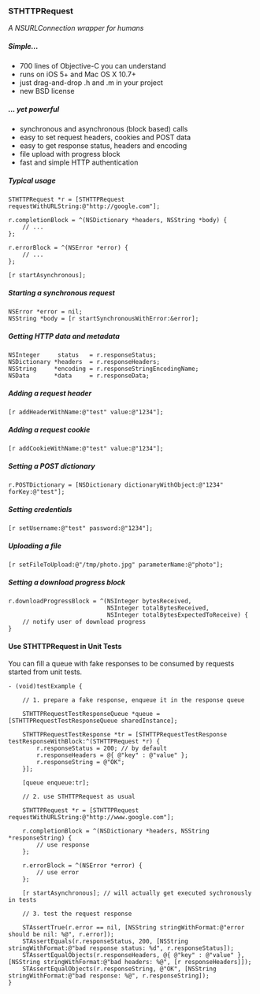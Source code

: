 ### STHTTPRequest

_A NSURLConnection wrapper for humans_

##### Simple...

-   700 lines of Objective-C you can understand
-   runs on iOS 5+ and Mac OS X 10.7+
-   just drag-and-drop .h and .m in your project
-   new BSD license

##### ... yet powerful

-   synchronous and asynchronous (block based) calls
-   easy to set request headers, cookies and POST data
-   easy to get response status, headers and encoding
-   file upload with progress block
-   fast and simple HTTP authentication

##### Typical usage

    STHTTPRequest *r = [STHTTPRequest requestWithURLString:@"http://google.com"];
        
    r.completionBlock = ^(NSDictionary *headers, NSString *body) {
        // ...
    };
    
    r.errorBlock = ^(NSError *error) {
        // ...
    };
    
    [r startAsynchronous];

##### Starting a synchronous request

    NSError *error = nil;
    NSString *body = [r startSynchronousWithError:&error];

##### Getting HTTP data and metadata

    NSInteger     status   = r.responseStatus;
    NSDictionary *headers  = r.responseHeaders;
    NSString     *encoding = r.responseStringEncodingName;
    NSData       *data     = r.responseData;

##### Adding a request header

    [r addHeaderWithName:@"test" value:@"1234"];

##### Adding a request cookie

    [r addCookieWithName:@"test" value:@"1234"];

##### Setting a POST dictionary
    
    r.POSTDictionary = [NSDictionary dictionaryWithObject:@"1234" forKey:@"test"];

##### Setting credentials

    [r setUsername:@"test" password:@"1234"];

##### Uploading a file

    [r setFileToUpload:@"/tmp/photo.jpg" parameterName:@"photo"];
    
##### Setting a download progress block

    r.downloadProgressBlock = ^(NSInteger bytesReceived,
                                NSInteger totalBytesReceived,
                                NSInteger totalBytesExpectedToReceive) {
        // notify user of download progress
    }

#### Use STHTTPRequest in Unit Tests

You can fill a queue with fake responses to be consumed by requests started from unit tests.

    - (void)testExample {
    
        // 1. prepare a fake response, enqueue it in the response queue
        
        STHTTPRequestTestResponseQueue *queue = [STHTTPRequestTestResponseQueue sharedInstance];
    
        STHTTPRequestTestResponse *tr = [STHTTPRequestTestResponse testResponseWithBlock:^(STHTTPRequest *r) {
            r.responseStatus = 200; // by default
            r.responseHeaders = @{ @"key" : @"value" };
            r.responseString = @"OK";
        }];
        
        [queue enqueue:tr];
        
        // 2. use STHTTPRequest as usual
        
        STHTTPRequest *r = [STHTTPRequest requestWithURLString:@"http://www.google.com"];
        
        r.completionBlock = ^(NSDictionary *headers, NSString *responseString) {
            // use response
        };
    
        r.errorBlock = ^(NSError *error) {
            // use error
        };
    
        [r startAsynchronous]; // will actually get executed sychronously in tests
    
        // 3. test the request response
        
        STAssertTrue(r.error == nil, [NSString stringWithFormat:@"error should be nil: %@", r.error]);
        STAssertEquals(r.responseStatus, 200, [NSString stringWithFormat:@"bad response status: %d", r.responseStatus]);
        STAssertEqualObjects(r.responseHeaders, @{ @"key" : @"value" }, [NSString stringWithFormat:@"bad headers: %@", [r responseHeaders]]);
        STAssertEqualObjects(r.responseString, @"OK", [NSString stringWithFormat:@"bad response: %@", r.responseString]);
    }
